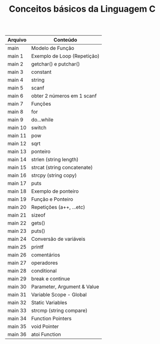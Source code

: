 <div align="center">
<h1>Conceitos básicos da Linguagem C</h1><br><br> </div>

Arquivo | Conteúdo
--------|-----------
main | Modelo de Função <br>
main 1 | Exemplo de Loop (Repetição) <br>
main 2 | getchar() e putchar() <br>
main 3 | constant <br>
main 4 | string <br>
main 5 | scanf <br>
main 6 | obter 2 números em 1 scanf <br>
main 7 | Funções <br>
main 8 | for <br>
main 9 | do...while <br>
main 10 | switch <br>
main 11 | pow <br>
main 12 | sqrt <br>
main 13 | ponteiro <br>
main 14 | strlen (string length) <br>
main 15 | strcat (string concatenate) <br>
main 16 | strcpy (string copy) <br>
main 17 | puts <br>
main 18 | Exemplo de ponteiro <br>
main 19 | Função e Ponteiro <br>
main 20 | Repetições (a++, ...etc) <br>
main 21 | sizeof <br>
main 22 | gets() <br>
main 23 | puts() <br>
main 24 | Conversão de variáveis <br>
main 25 | printf <br>
main 26 | comentários <br>
main 27 | operadores <br>
main 28 | conditional <br>
main 29 | break e continue <br>
main 30 | Parameter, Argument & Value <br>
main 31 | Variable Scope - Global <br>
main 32 | Static Variables  <br>
main 33 | strcmp (string compare) <br>
main 34 | Function Pointers <br>
main 35 | void Pointer <br>
main 36 | atoi Function 
